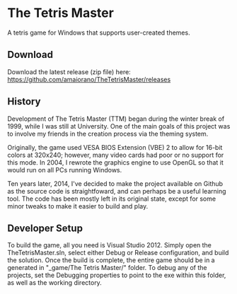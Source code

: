# The Tetris Master

A tetris game for Windows that supports user-created themes.


## Download

Download the latest release (zip file) here: https://github.com/amaiorano/TheTetrisMaster/releases


## History

Development of The Tetris Master (TTM) began during the winter break of 1999, while I was still at University. One of the main goals of this project was to involve my friends in the creation process via the theming system.

Originally, the game used VESA BIOS Extension (VBE) 2 to allow for 16-bit colors at 320x240; however, many video cards had poor or no support for this mode. In 2004, I rewrote the graphics engine to use OpenGL so that it would run on all PCs running Windows.

Ten years later, 2014, I've decided to make the project available on Github as the source code is straightfoward, and can perhaps be a useful learning tool. The code has been mostly left in its original state, except for some minor tweaks to make it easier to build and play.


## Developer Setup

To build the game, all you need is Visual Studio 2012. Simply open the TheTetrisMaster.sln, select either Debug or Release configuration, and build the solution. Once the build is complete, the entire game should be in a generated in "_game/The Tetris Master/" folder. To debug any of the projects, set the Debugging properties to point to the exe within this folder, as well as the working directory.
